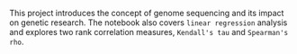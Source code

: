 This project introduces the concept of genome sequencing and its impact on genetic research. The notebook also covers ```linear regression``` analysis and explores two rank correlation measures, ```Kendall's tau``` and ```Spearman's rho```. 
